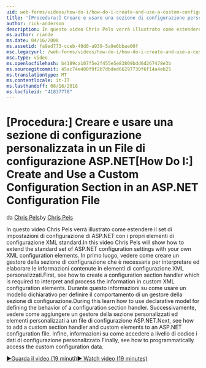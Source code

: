 ```yaml
---
uid: web-forms/videos/how-do-i/how-do-i-create-and-use-a-custom-configuration-section-in-an-aspnet-configuration-file
title: '[Procedura:] Creare e usare una sezione di configurazione personalizzata in un File di configurazione ASP.NET | Microsoft Docs'
author: rick-anderson
description: In questo video Chris Pels verrà illustrato come estendere il set di impostazioni di configurazione di ASP.NET con i propri elementi di configurazione XML standard. In primo luogo, vedere come...
ms.author: riande
ms.date: 04/16/2008
ms.assetid: fa9ed773-cceb-49d0-a939-5a9e6bbae00f
msc.legacyurl: /web-forms/videos/how-do-i/how-do-i-create-and-use-a-custom-configuration-section-in-an-aspnet-configuration-file
msc.type: video
ms.openlocfilehash: b4189ca107f5e2f455e5e83809bdd6d267478e3b
ms.sourcegitcommit: 45ac74e400f9f2b7dbded66297730f6f14a4eb25
ms.translationtype: MT
ms.contentlocale: it-IT
ms.lasthandoff: 08/16/2018
ms.locfileid: "41837778"
---
```

<a name="how-do-i-create-and-use-a-custom-configuration-section-in-an-aspnet-configuration-file"></a><span data-ttu-id="03947-104">[Procedura:] Creare e usare una sezione di configurazione personalizzata in un File di configurazione ASP.NET</span><span class="sxs-lookup"><span data-stu-id="03947-104">[How Do I:] Create and Use a Custom Configuration Section in an ASP.NET Configuration File</span></span>
====================
<span data-ttu-id="03947-105">da [Chris Pels](https://twitter.com/chrispels)</span><span class="sxs-lookup"><span data-stu-id="03947-105">by [Chris Pels](https://twitter.com/chrispels)</span></span>

<span data-ttu-id="03947-106">In questo video Chris Pels verrà illustrato come estendere il set di impostazioni di configurazione di ASP.NET con i propri elementi di configurazione XML standard.</span><span class="sxs-lookup"><span data-stu-id="03947-106">In this video Chris Pels will show how to extend the standard set of ASP.NET configuration settings with your own XML configuration elements.</span></span> <span data-ttu-id="03947-107">In primo luogo, vedere come creare un gestore della sezione di configurazione che è necessaria per interpretare ed elaborare le informazioni contenute in elementi di configurazione XML personalizzati.</span><span class="sxs-lookup"><span data-stu-id="03947-107">First, see how to create a configuration section handler which is required to interpret and process the information in custom XML configuration elements.</span></span> <span data-ttu-id="03947-108">Durante questo informazioni su come usare un modello dichiarativo per definire il comportamento di un gestore della sezione di configurazione.</span><span class="sxs-lookup"><span data-stu-id="03947-108">During this learn how to use declarative model for defining the behavior of a configuration section handler.</span></span> <span data-ttu-id="03947-109">Successivamente, vedere come aggiungere un gestore della sezione personalizzati ed elementi personalizzati a un file di configurazione ASP.NET.</span><span class="sxs-lookup"><span data-stu-id="03947-109">Next, see how to add a custom section handler and custom elements to an ASP.NET configuration file.</span></span> <span data-ttu-id="03947-110">Infine, informazioni su come accedere a livello di codice i dati di configurazione personalizzato.</span><span class="sxs-lookup"><span data-stu-id="03947-110">Finally, see how to programmatically access the custom configuration data.</span></span>

[<span data-ttu-id="03947-111">&#9654;Guarda il video (19 minuti)</span><span class="sxs-lookup"><span data-stu-id="03947-111">&#9654; Watch video (19 minutes)</span></span>](https://channel9.msdn.com/Blogs/ASP-NET-Site-Videos/how-do-i-create-and-use-a-custom-configuration-section-in-an-aspnet-configuration-file)
